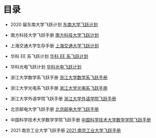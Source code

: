 # 目录

- 2020 届东南大学飞跃计划 [东南大学飞跃计划](https://www.yuque.com/2020seufly/guide)

- 南方科技大学飞跃手册 [南方科技大学飞跃计划](https://sustech-application.com/#/?id=南方科技大学飞跃手册)

- 上海交通大学生存手册 [上海交通大学飞跃计划](https://survivesjtu.gitbook.io/survivesjtumanual/)

- 华科 EE 系飞跃计划 [华科 EE 系飞跃计划](https://archive.ph/vXOkp)

- 华科光电飞跃计划 [华科光电飞跃计划](https://web.archive.org/web/2021*/https://hust-feiyue.github.io/2020_feiyue.pdf)

- 浙江大学数学系飞跃手册 [浙江大学数学系飞跃手册](https://web.archive.org/web/20220510230812/http://www.math.zju.edu.cn/_upload/article/files/99/e1/32b8399349af89f05033bf19a32e/4fd486a5-8a4e-47f0-a9c1-9fdba8cae593.pdf)

- 浙江大学光电系飞跃手册 [浙江大学光电系飞跃手册](https://www.scribd.com/document/518260625/17级光电飞跃手册)

- 浙江大学外语学院飞跃手册 [浙江大学外语学院飞跃手册](https://web.archive.org/web/20220526164948/http://www.sis.zju.edu.cn/_upload/article/files/d1/4f/4bdc41fb43c998f58d9ea03b77c5/1af0ee6f-ca7e-4a9f-b100-b3161378590c.pdf)

- 北京邮电大学飞跃手册 [北京邮电大学飞跃手册](https://github.com/luochang212/BUPT-ICS-Courseware/blob/master/Grade_3/大三（上）/北邮飞跃手册.pdf)

- 中国科学技术大学数学学院飞跃手册 [中国科学技术大学数学学院飞跃手册](http://home.ustc.edu.cn/~hichychen/fly2020.html)

- 2021 南京工业大学飞跃手册 [2021 南京工业大学飞跃手册](https://github.com/yaoshun123/FLY_NJTech/raw/main/2021-南京工业大学本科生飞跃手册（第一版）.pdf)
